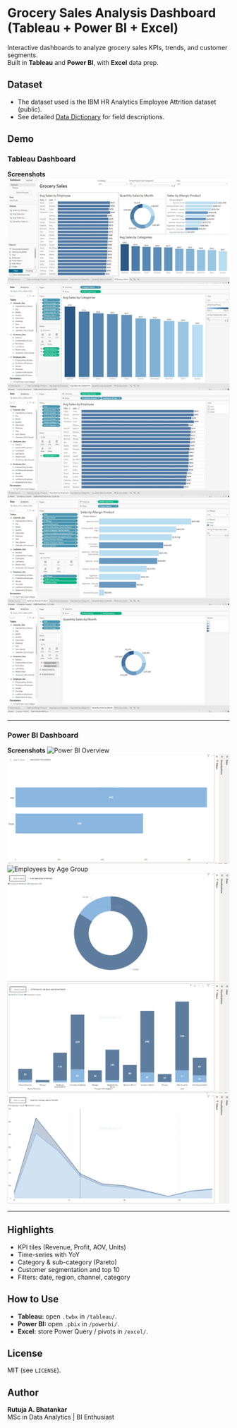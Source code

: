 # Grocery Sales Analysis Dashboard (Tableau + Power BI + Excel)

Interactive dashboards to analyze grocery sales KPIs, trends, and customer segments.  
Built in **Tableau** and **Power BI**, with **Excel** data prep.

## Dataset
- The dataset used is the IBM HR Analytics Employee Attrition dataset (public).  
- See detailed [Data Dictionary](docs/data_dictionary.md) for field descriptions. 

## Demo

### Tableau Dashboard

**Screenshots**
![Tableau Overview](images/tableau_overview.jpeg)  
![Tableau KPIs - Categories](images/tableau_category.jpeg)  
![Tableau KPIs - Employee](images/tableau_employee.jpeg)  
![Tableau KPIs - Products](images/tableau_product.jpeg)  
![Tableau Trends](images/tableau_trends.jpeg)  

---

### Power BI Dashboard

**Screenshots**
![Power BI Overview](images/powerbi_overview.PNG)  
![Employees by Gender](images/powerbi_gender.PNG)  
![Employees by Age Group](images/powerbi_age.PNG)  
![Attrition %](images/powerbi_attrition.PNG)  
![Attrition by Job Role](images/powerbi_jobrole.PNG)  
![Monthly Income vs Attrition](images/powerbi_income.PNG)  

---

## Highlights
- KPI tiles (Revenue, Profit, AOV, Units)  
- Time-series with YoY  
- Category & sub-category (Pareto)  
- Customer segmentation and top 10  
- Filters: date, region, channel, category  

## How to Use
- **Tableau:** open `.twbx` in `/tableau/`.  
- **Power BI:** open `.pbix` in `/powerbi/`.  
- **Excel:** store Power Query / pivots in `/excel/`.  


## License
MIT (see `LICENSE`).  

## Author
**Rutuja A. Bhatankar**  
MSc in Data Analytics | BI Enthusiast  
